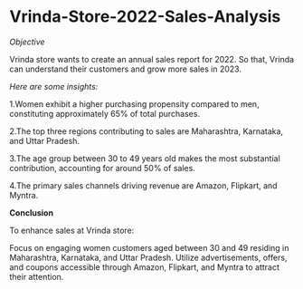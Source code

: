 # Vrinda-Store-2022-Sales-Analysis

*Objective*

Vrinda store wants to create an annual sales report for 2022. So that, Vrinda can understand their customers and grow more sales in 2023.


*Here are some insights:*

1.Women exhibit a higher purchasing propensity compared to men, constituting approximately 65% of total purchases.

2.The top three regions contributing to sales are Maharashtra, Karnataka, and Uttar Pradesh.

3.The age group between 30 to 49 years old makes the most substantial contribution, accounting for around 50% of sales.

4.The primary sales channels driving revenue are Amazon, Flipkart, and Myntra.



**Conclusion**

To enhance sales at Vrinda store:

Focus on engaging women customers aged between 30 and 49 residing in Maharashtra, Karnataka, and Uttar Pradesh. Utilize advertisements, offers, and coupons accessible through Amazon, Flipkart, and Myntra to attract their attention.
